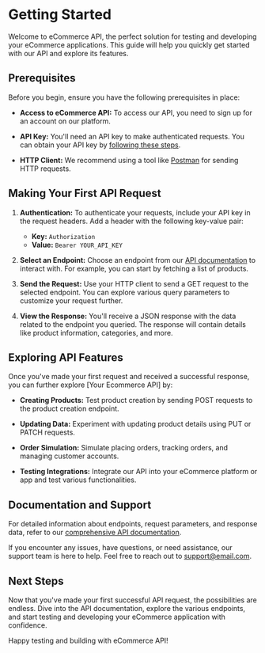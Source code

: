 # Getting Started

Welcome to eCommerce API, the perfect solution for testing and developing your eCommerce applications. This guide will help you quickly get started with our API and explore its features.

## Prerequisites

Before you begin, ensure you have the following prerequisites in place:

- **Access to eCommerce API:** To access our API, you need to sign up for an account on our platform.

- **API Key:** You'll need an API key to make authenticated requests. You can obtain your API key by [following these steps](./guide/auth.md).

- **HTTP Client:** We recommend using a tool like [Postman](https://www.postman.com/downloads/) for sending HTTP requests.

## Making Your First API Request

1. **Authentication:** To authenticate your requests, include your API key in the request headers. Add a header with the following key-value pair:

   - **Key:** `Authorization`
   - **Value:** `Bearer YOUR_API_KEY`

2. **Select an Endpoint:** Choose an endpoint from our [API documentation](./guide/) to interact with. For example, you can start by fetching a list of products.

3. **Send the Request:** Use your HTTP client to send a GET request to the selected endpoint. You can explore various query parameters to customize your request further.

4. **View the Response:** You'll receive a JSON response with the data related to the endpoint you queried. The response will contain details like product information, categories, and more.

## Exploring API Features

Once you've made your first request and received a successful response, you can further explore [Your Ecommerce API] by:

- **Creating Products:** Test product creation by sending POST requests to the product creation endpoint.

- **Updating Data:** Experiment with updating product details using PUT or PATCH requests.

- **Order Simulation:** Simulate placing orders, tracking orders, and managing customer accounts.

- **Testing Integrations:** Integrate our API into your eCommerce platform or app and test various functionalities.

## Documentation and Support

For detailed information about endpoints, request parameters, and response data, refer to our [comprehensive API documentation](./guide/).

If you encounter any issues, have questions, or need assistance, our support team is here to help. Feel free to reach out to [support@email.com](mailto:communitypro47@gmail.com).

## Next Steps

Now that you've made your first successful API request, the possibilities are endless. Dive into the API documentation, explore the various endpoints, and start testing and developing your eCommerce application with confidence.

Happy testing and building with eCommerce API!

